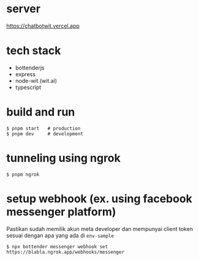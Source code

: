 # server

https://chatbotwit.vercel.app

# tech stack

- bottenderjs
- express
- node-wit (wit.ai)
- typescript

# build and run

```terminal
$ pnpm start   # production
$ pnpm dev	   # development
```

# tunneling using ngrok

```terminal
$ pnpm ngrok
```

# setup webhook (ex. using facebook messenger platform)

Pastikan sudah memilik akun meta developer dan mempunyai client token sesuai dengan apa yang ada di  ``env-sample``

```terminal
$ npx bottender messenger webhook set    https://blabla.ngrok.app/webhooks/messenger
```